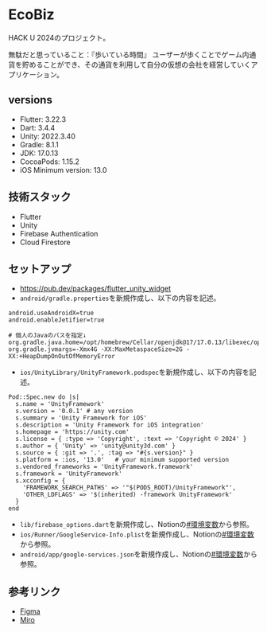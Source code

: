 # EcoBiz
HACK U 2024のプロジェクト。

無駄だと思っていること：『歩いている時間』
ユーザーが歩くことでゲーム内通貨を貯めることができ、その通貨を利用して自分の仮想の会社を経営していくアプリケーション。

## versions
- Flutter: 3.22.3
- Dart: 3.4.4
- Unity: 2022.3.40
- Gradle: 8.1.1
- JDK: 17.0.13
- CocoaPods: 1.15.2
- iOS Minimum version: 13.0

## 技術スタック
- Flutter
- Unity
- Firebase Authentication
- Cloud Firestore

## セットアップ
- https://pub.dev/packages/flutter_unity_widget
- `android/gradle.properties`を新規作成し、以下の内容を記述。
```gradle.properties
android.useAndroidX=true
android.enableJetifier=true

# 個人のJavaのパスを指定↓
org.gradle.java.home=/opt/homebrew/Cellar/openjdk@17/17.0.13/libexec/openjdk.jdk/Contents/Home
org.gradle.jvmargs=-Xmx4G -XX:MaxMetaspaceSize=2G -XX:+HeapDumpOnOutOfMemoryError
```
- `ios/UnityLibrary/UnityFramework.podspec`を新規作成し、以下の内容を記述。
```UnityFramework.podspec
Pod::Spec.new do |s|
  s.name = 'UnityFramework'
  s.version = '0.0.1' # any version
  s.summary = 'Unity Framework for iOS'
  s.description = 'Unity Framework for iOS integration'
  s.homepage = 'https://unity.com'
  s.license = { :type => 'Copyright', :text => 'Copyright © 2024' }
  s.author = { 'Unity' => 'unity@unity3d.com' }
  s.source = { :git => '.', :tag => "#{s.version}" }
  s.platform = :ios, '13.0'   # your minimum supported version
  s.vendored_frameworks = 'UnityFramework.framework'
  s.framework = 'UnityFramework'
  s.xcconfig = {
    'FRAMEWORK_SEARCH_PATHS' => '"$(PODS_ROOT)/UnityFramework"',
    'OTHER_LDFLAGS' => '$(inherited) -framework UnityFramework'
  }
end
```
- `lib/firebase_options.dart`を新規作成し、Notionの[#環境変数](https://www.notion.so/14a15180284f802fb3b5c5e16d5eb783?pvs=4)から参照。
- `ios/Runner/GoogleService-Info.plist`を新規作成し、Notionの[#環境変数](https://www.notion.so/14a15180284f802fb3b5c5e16d5eb783?pvs=4)から参照。
- `android/app/google-services.json`を新規作成し、Notionの[#環境変数](https://www.notion.so/14a15180284f802fb3b5c5e16d5eb783?pvs=4)から参照。

## 参考リンク
- [Figma](https://www.figma.com/design/7bmruFMTucvrdtZbTUK9uk/UI%E8%A8%AD%E8%A8%88?node-id=0-1&t=ip9rzQ75xjwzcnW6-1)
- [Miro](https://miro.com/app/board/uXjVLGGoy8c=/?share_link_id=227586627554)
